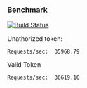 ### Benchmark
[![Build Status](https://travis-ci.org/DevHeap/circles-server.svg?branch=master)](https://travis-ci.org/DevHeap/circles-server)

Unathorized token:
```
Requests/sec:  35968.79
```

Valid Token
```
Requests/sec:  36619.10
```
